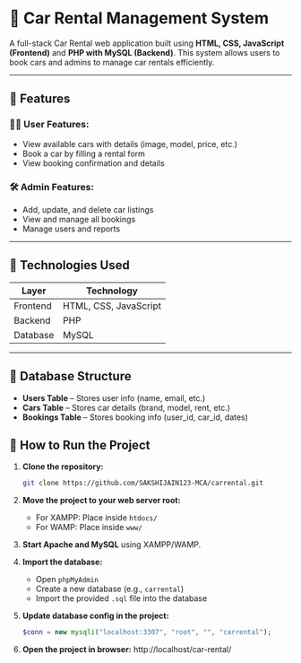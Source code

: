 # 🚗 Car Rental Management System

A full-stack Car Rental web application built using **HTML, CSS, JavaScript (Frontend)** and **PHP with MySQL (Backend)**. This system allows users to book cars and admins to manage car rentals efficiently.

---

## 🔧 Features

### 🧑‍💻 User Features:
- View available cars with details (image, model, price, etc.)
- Book a car by filling a rental form
- View booking confirmation and details

### 🛠️ Admin Features:
- Add, update, and delete car listings
- View and manage all bookings
- Manage users and reports

---

## 🧰 Technologies Used

| Layer       | Technology       |
|-------------|------------------|
| Frontend    | HTML, CSS, JavaScript |
| Backend     | PHP              |
| Database    | MySQL            |

---

## 💾 Database Structure

- **Users Table** – Stores user info (name, email, etc.)
- **Cars Table** – Stores car details (brand, model, rent, etc.)
- **Bookings Table** – Stores booking info (user_id, car_id, dates)

## 🚀 How to Run the Project

1. **Clone the repository:**
   ```bash
   git clone https://github.com/SAKSHIJAIN123-MCA/carrental.git

2. **Move the project to your web server root:**
   - For XAMPP: Place inside `htdocs/`
   - For WAMP: Place inside `www/`

3. **Start Apache and MySQL** using XAMPP/WAMP.

4. **Import the database:**
   - Open `phpMyAdmin`
   - Create a new database (e.g., `carrental`)
   - Import the provided `.sql` file into the database

5. **Update database config in the project:**
   ```php
   $conn = new mysqli("localhost:3307", "root", "", "carrental");
   
6. **Open the project in browser:**
    http://localhost/car-rental/






   

